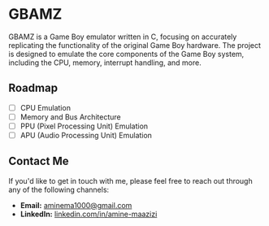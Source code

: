 # GBAMZ

GBAMZ is a Game Boy emulator written in C, focusing on accurately replicating the functionality of the original Game Boy hardware. The project is designed to emulate the core components of the Game Boy system, including the CPU, memory, interrupt handling, and more.


## Roadmap
- [ ] CPU Emulation
- [ ] Memory and Bus Architecture
- [ ] PPU (Pixel Processing Unit) Emulation
- [ ] APU (Audio Processing Unit) Emulation

## Contact Me

If you'd like to get in touch with me, please feel free to reach out through any of the following channels:

- **Email:** [aminema1000@gmail.com](mailto:aminema1000@gmail.com)
- **LinkedIn:** [linkedin.com/in/amine-maazizi](https://linkedin.com/in/amine-maazizi)

